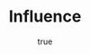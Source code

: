 ---
title: "Influence"
bookCover: "/assets/book-covers/influence.jpg"
slug: "influence"
bookAuthor: "Robert B. Cialdini"
rating: 10
done: false
tags: []
summary: false
detailedNotes: false
amazonLink: ""
author:
  name: Rico Trebeljahr
  picture: "/assets/blog/profile.jpeg"
---